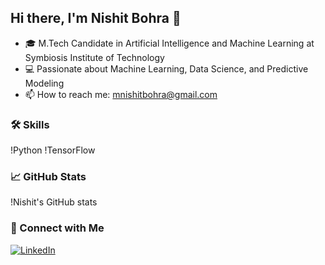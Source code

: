 ## Hi there, I'm Nishit Bohra 👋

- 🎓 M.Tech Candidate in Artificial Intelligence and Machine Learning at Symbiosis Institute of Technology
- 💻 Passionate about Machine Learning, Data Science, and Predictive Modeling
- 📫 How to reach me: mnishitbohra@gmail.com

### 🛠️ Skills
!Python
!TensorFlow

### 📈 GitHub Stats
!Nishit's GitHub stats

### 🔗 Connect with Me
[![LinkedIn](https://img.shields.io/badge/LinkedIn-0077B5?style=for-the-badge&logo=linkedin&logoColor=white)](https://www.linkedin.com/in/nishitbohra/)
